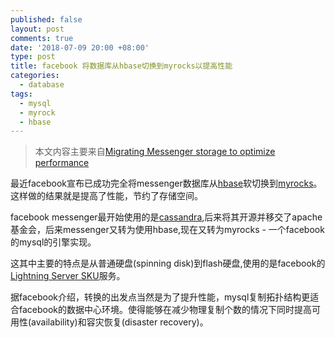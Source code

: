 ```yaml
---
published: false
layout: post
comments: true
date: '2018-07-09 20:00 +08:00'
type: post
title: facebook 将数据库从hbase切换到myrocks以提高性能
categories:
  - database
tags:
  - mysql
  - myrock
  - hbase
---
```

> 本文内容主要来自[Migrating Messenger storage to optimize performance](https://code.fb.com/data-infrastructure/migrating-messenger-storage-to-optimize-performance/)

最近facebook宣布已成功完全将messenger数据库从[hbase](https://github.com/apache/hbase)软切换到[myrocks](https://github.com/facebook/mysql-5.6)。这样做的结果就是提高了性能，节约了存储空间。


facebook messenger最开始使用的是[cassandra](https://github.com/apache/cassandra),后来将其开源并移交了apache基金会，后来messenger又转为使用hbase,现在又转为myrocks - 一个facebook的mysql的引擎实现。

这其中主要的特点是从普通硬盘(spinning disk)到flash硬盘,使用的是facebook的[Lightning Server SKU](https://code.fb.com/data-center-engineering/introducing-lightning-a-flexible-nvme-jbof/)服务。

据facebook介绍，转换的出发点当然是为了提升性能，mysql复制拓扑结构更适合facebook的数据中心环境。使得能够在减少物理复制个数的情况下同时提高可用性(availability)和容灾恢复(disaster recovery)。



